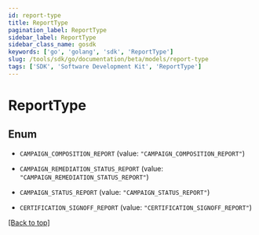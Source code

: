 ```yaml
---
id: report-type
title: ReportType
pagination_label: ReportType
sidebar_label: ReportType
sidebar_class_name: gosdk
keywords: ['go', 'golang', 'sdk', 'ReportType'] 
slug: /tools/sdk/go/documentation/beta/models/report-type
tags: ['SDK', 'Software Development Kit', 'ReportType']
---
```


# ReportType

## Enum


* `CAMPAIGN_COMPOSITION_REPORT` (value: `"CAMPAIGN_COMPOSITION_REPORT"`)

* `CAMPAIGN_REMEDIATION_STATUS_REPORT` (value: `"CAMPAIGN_REMEDIATION_STATUS_REPORT"`)

* `CAMPAIGN_STATUS_REPORT` (value: `"CAMPAIGN_STATUS_REPORT"`)

* `CERTIFICATION_SIGNOFF_REPORT` (value: `"CERTIFICATION_SIGNOFF_REPORT"`)


[[Back to top]](#) 


